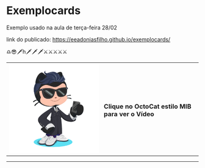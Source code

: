 # Exemplocards

Exemplo usado na aula de terça-feira 28/02


link do publicado:
https://eeadoniasfilho.github.io/exemplocards/

♎😎🗡h🗡🗡🗡⚔⚔⚔⚔⚔




| | |
| ------------- | ------------- |
| <a href="https://www.youtube.com/embed/eyCIzWetKCs"><img src="octocat-black.png" ></a>  | <h3> Clique no OctoCat estilo MIB para ver o Vídeo</h3>  |
<hr>


